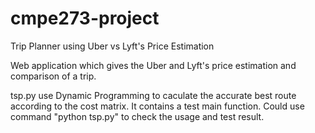 # cmpe273-project

Trip Planner using Uber vs Lyft's Price Estimation

Web application which gives the Uber and Lyft's price estimation and comparison of a trip.

tsp.py use Dynamic Programming to caculate the accurate best route according to the cost matrix. It contains a test main function.
Could use command "python tsp.py" to check the usage and test result.

